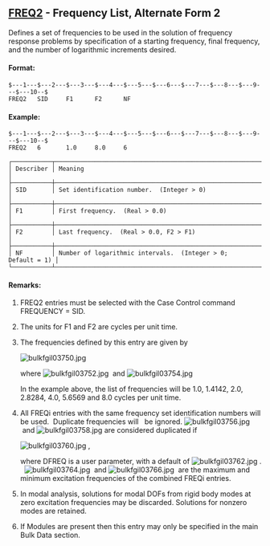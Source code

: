 ## [FREQ2](https://help.hexagonmi.com/bundle/MSC_Nastran_2022.4/page/Nastran_Combined_Book/qrg/bulkfgil/TOC.FREQ2.xhtml) - Frequency List, Alternate Form 2

Defines a set of frequencies to be used in the solution of frequency response problems by specification of a starting frequency, final frequency, and the number of logarithmic increments desired.

#### Format:

```nastran
$---1---$---2---$---3---$---4---$---5---$---6---$---7---$---8---$---9---$---10--$
FREQ2   SID     F1      F2      NF                                              
```

#### Example:

```nastran
$---1---$---2---$---3---$---4---$---5---$---6---$---7---$---8---$---9---$---10--$
FREQ2   6       1.0     8.0     6                                               
```

```text
┌───────────┬──────────────────────────────────────────────────────────────┐
│ Describer │ Meaning                                                      │
├───────────┼──────────────────────────────────────────────────────────────┤
│ SID       │ Set identification number.  (Integer > 0)                    │
├───────────┼──────────────────────────────────────────────────────────────┤
│ F1        │ First frequency.  (Real > 0.0)                               │
├───────────┼──────────────────────────────────────────────────────────────┤
│ F2        │ Last frequency.  (Real > 0.0, F2 > F1)                       │
├───────────┼──────────────────────────────────────────────────────────────┤
│ NF        │ Number of logarithmic intervals.  (Integer > 0; Default = 1) │
└───────────┴──────────────────────────────────────────────────────────────┘
```

#### Remarks:

1. FREQ2 entries must be selected with the Case Control command FREQUENCY = SID.
2. The units for F1 and F2 are cycles per unit time.
3. The frequencies defined by this entry are given by

     ![bulkfgil03750.jpg](https://help-be.hexagonmi.com/bundle/MSC_Nastran_2022.4/page/Nastran_Combined_Book/qrg/bulkfgil/../../../assets/bulkfgil03750.jpg?_LANG=enus)  

     where  ![bulkfgil03752.jpg](https://help-be.hexagonmi.com/bundle/MSC_Nastran_2022.4/page/Nastran_Combined_Book/qrg/bulkfgil/../../../assets/bulkfgil03752.jpg?_LANG=enus)  and  ![bulkfgil03754.jpg](https://help-be.hexagonmi.com/bundle/MSC_Nastran_2022.4/page/Nastran_Combined_Book/qrg/bulkfgil/../../../assets/bulkfgil03754.jpg?_LANG=enus)

     In the example above, the list of frequencies will be 1.0, 1.4142, 2.0, 2.8284, 4.0, 5.6569 and 8.0 cycles per unit time.

4. All FREQi entries with the same frequency set identification numbers will be used.  Duplicate frequencies will   be ignored.  ![bulkfgil03756.jpg](https://help-be.hexagonmi.com/bundle/MSC_Nastran_2022.4/page/Nastran_Combined_Book/qrg/bulkfgil/../../../assets/bulkfgil03756.jpg?_LANG=enus)  and  ![bulkfgil03758.jpg](https://help-be.hexagonmi.com/bundle/MSC_Nastran_2022.4/page/Nastran_Combined_Book/qrg/bulkfgil/../../../assets/bulkfgil03758.jpg?_LANG=enus)  are considered duplicated if

     ![bulkfgil03760.jpg](https://help-be.hexagonmi.com/bundle/MSC_Nastran_2022.4/page/Nastran_Combined_Book/qrg/bulkfgil/../../../assets/bulkfgil03760.jpg?_LANG=enus) ,

     where DFREQ is a user parameter, with a default of  ![bulkfgil03762.jpg](https://help-be.hexagonmi.com/bundle/MSC_Nastran_2022.4/page/Nastran_Combined_Book/qrg/bulkfgil/../../../assets/bulkfgil03762.jpg?_LANG=enus) .   ![bulkfgil03764.jpg](https://help-be.hexagonmi.com/bundle/MSC_Nastran_2022.4/page/Nastran_Combined_Book/qrg/bulkfgil/../../../assets/bulkfgil03764.jpg?_LANG=enus)  and  ![bulkfgil03766.jpg](https://help-be.hexagonmi.com/bundle/MSC_Nastran_2022.4/page/Nastran_Combined_Book/qrg/bulkfgil/../../../assets/bulkfgil03766.jpg?_LANG=enus)  are the maximum and minimum excitation frequencies of the combined FREQi entries.

5. In modal analysis, solutions for modal DOFs from rigid body modes at zero excitation frequencies may be discarded. Solutions for nonzero modes are retained.
6. If Modules are present then this entry may only be specified in the main Bulk Data section.
